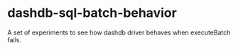 # dashdb-sql-batch-behavior
A set of experiments to see how dashdb driver behaves when executeBatch fails.
